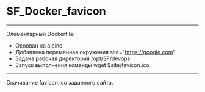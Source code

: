 # SF_Docker_favicon
---
Элементарный Dockerfile:
- Основан на alpine
- Добавлена переменная окружения site="https://google.com"
- Задана рабочая директория /opt/SF/devops
- Запуск выполнения команды wget $site/favicon.ico

---

Скачивание favicon.ico заданного сайта.
